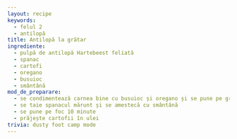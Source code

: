 ```yaml
---
layout: recipe
keywords:
  - felul 2
  - antilopă
title: Antilopă la grătar
ingrediente:
  - pulpă de antilopă Hartebeest feliată
  - spanac
  - cartofi
  - oregano
  - busuioc
  - smântână
mod_de_preparare:
  - se condimentează carnea bine cu busuioc și oregano și se pune pe grătar
  - se taie spanacul mărunt și se amestecă cu smântână
  - se pune pe foc 10 minute
  - prăjește cartofii în ulei
trivia: dusty foot camp mode
---
```

